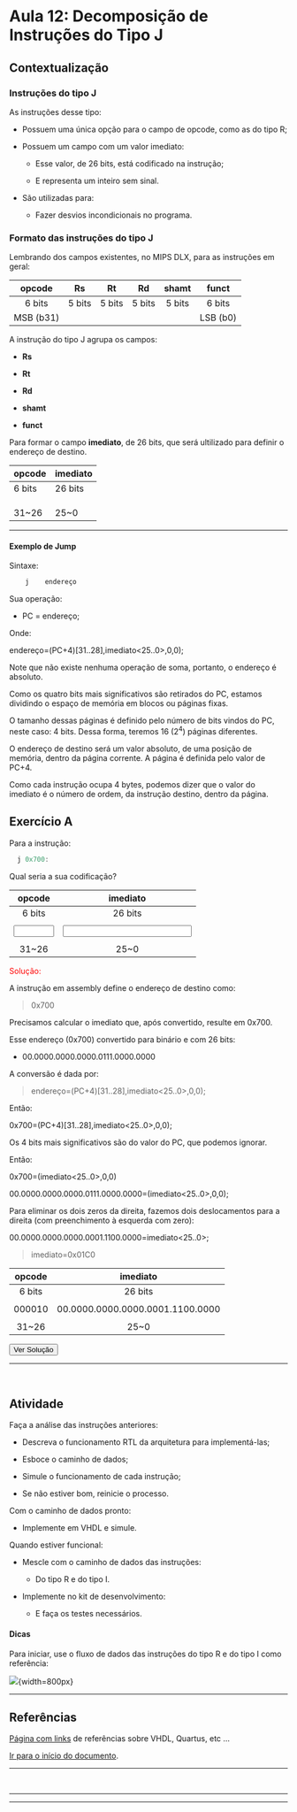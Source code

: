 <a name="inicio"></a>

# Aula 12: Decomposição de Instruções do Tipo J

## Contextualização

### Instruções do tipo J

As instruções desse tipo:

-   Possuem uma única opção para o campo de opcode, como as do tipo R;

-   Possuem um campo  com um valor imediato:

    -   Esse valor, de 26 bits, está codificado na instrução;

    -   E representa um inteiro sem sinal.

-   São utilizadas para:

    -   Fazer desvios incondicionais no programa.

### Formato das instruções do tipo J

Lembrando dos campos existentes, no MIPS DLX, para as instruções em geral:

| opcode | Rs | Rt | Rd | shamt | funct |
|:---:|:---:|:---:|:---:|:---:|:---:|
| 6 bits | 5 bits | 5 bits | 5 bits | 5 bits | 6 bits |
| MSB (b31) ||||| LSB (b0) |


A instrução do tipo J agrupa os campos:

-   **Rs**

-   **Rt**

-   **Rd**

-   **shamt**

-   **funct**

Para formar o campo **imediato**, de 26 bits, que será ultilizado para definir o endereço de destino.

| opcode | imediato |
|--------|----|
| 6 bits | 26 bits |
|         |          |
|         |          |
|         |          |
|31~26 | 25~0 |

***

#### Exemplo de Jump

Sintaxe:

```asm
    j    endereço
```

Sua operação:

-   PC = endereço;

Onde:

endereço=(PC+4)[31..28],imediato<25..0>,0,0);

Note que não existe nenhuma operação de soma, portanto, o endereço é absoluto.

Como os quatro bits mais significativos são retirados do PC, estamos dividindo o espaço de memória em blocos ou páginas fixas.

O tamanho dessas páginas é definido pelo número de bits vindos do PC, neste caso: 4 bits. Dessa forma, teremos 16 ($2^4$) páginas diferentes.

O endereço de destino será um valor absoluto, de uma posição de memória, dentro da página corrente. A página é definida pelo valor de PC+4.

Como cada instrução ocupa 4 bytes, podemos dizer que o valor do imediato é o número de ordem, da instrução destino, dentro da página.


## Exercício A

Para a instrução:

```asm
  j 0x700:
```

Qual seria a sua codificação?

| opcode | imediato |
|:--------:|:----:|
| 6 bits | 26 bits |
|         |          |
|<input type="text" id="A1" value="" maxlength="6" size="6" onkeyup="validaBinario(id)" onchange="validaBinario(id)"> | <input type="text" id="A2" value="" maxlength="26" size="26" onkeyup="validaBinario(id)" onchange="validaBinario(id)"> |
|         |          |
|31~26 | 25~0 |


<div class="bloco solucao" id="sol-ExA">
<div class="conteudo">
<p style="color:red">Solução:</p>

A instrução em assembly define o endereço de destino como:

> 0x700

Precisamos calcular o imediato que, após convertido, resulte em 0x700.

Esse endereço (0x700) convertido para binário e com 26 bits:

-   00.0000.0000.0000.0111.0000.0000

A conversão é dada por:

> endereço=(PC+4)[31..28],imediato<25..0>,0,0);

Então:

0x700=(PC+4)[31..28],imediato<25..0>,0,0);

Os 4 bits mais significativos são do valor do PC, que podemos ignorar.

Então:

0x700=(imediato<25..0>,0,0)

00.0000.0000.0000.0111.0000.0000=(imediato<25..0>,0,0);

Para eliminar os dois zeros da direita, fazemos dois deslocamentos para a direita (com preenchimento à esquerda com zero):

00.0000.0000.0000.0001.1100.0000=imediato<25..0>;

> imediato=0x01C0

| opcode | imediato |
|:--------:|:----:|
| 6 bits | 26 bits |
|         |          |
| 000010 | 00.0000.0000.0000.0001.1100.0000 |
|          |            |
|31~26 | 25~0 |


</div>
<button onclick="exibe(this)">Ver Solução</button>
</div>

***

<br>

## Atividade

Faça a análise das instruções anteriores:

-   Descreva o funcionamento RTL da arquitetura para implementá-las;

-   Esboce o caminho de dados;

-   Simule o funcionamento de cada instrução;

-   Se não estiver bom, reinicie o processo.

Com o caminho de dados pronto:

-   Implemente em VHDL e simule.

Quando estiver funcional:

-   Mescle com o caminho de dados das instruções:

    -   Do tipo R e do tipo I.

-   Implemente no kit de desenvolvimento:

    -   E faça os testes necessários.

#### Dicas

Para iniciar, use o fluxo de dados das instruções do tipo R e do tipo I como referência:

![](imagensMIPS/decomposicaoInstrucoes_R_I_cicloUnico.svg){width=800px}

***

## Referências

[Página com links][linksUteis] de referências sobre VHDL, Quartus, etc ...

<a name="fimDocumento"></a> [Ir para o início do documento](#inicio).

***

<br>

***

***

<!-- FIM -->

<!---
######### (inicio dos links) ##########
#######################################
########### Links Internos ############
--->

[vhdlBasico]: ./vhdl/_vhdlBasico.html

[bibliotecaTemplates]: ./quartus/_recursosQuartus.html#acessar-a-biblioteca-de-modelos-templates

[renertaVHDLRefGuide]: http://vhdl.renerta.com

[freeRangeTutoriais]: http://freerangefactory.org/books_tuts.html

[VHDLTutorialElsevier]: http://booksite.elsevier.com/9780124077263/downloads/VHDL_Tutorials/vhdl-tutorial.pdf

[linksUteis]: ./linksUteis.html

[resourcesCOD4Ed]: https://booksite.elsevier.com/9780123747501/downloads/Resources.zip

